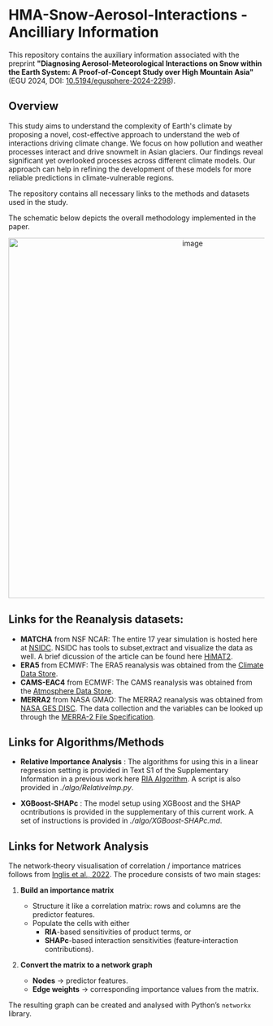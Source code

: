 # HMA-Snow-Aerosol-Interactions - Ancilliary Information

This repository contains the auxiliary information associated with the preprint **"Diagnosing Aerosol-Meteorological Interactions on Snow within the Earth System: A Proof-of-Concept Study over High Mountain Asia"** (EGU 2024, DOI: [10.5194/egusphere-2024-2298](https://egusphere.copernicus.org/preprints/2024/egusphere-2024-2298/)).

## Overview

This study aims to understand the complexity of Earth's climate by proposing a novel, cost-effective approach to understand the web of interactions driving climate change. We focus on how pollution and weather processes interact and drive snowmelt in Asian glaciers. Our findings reveal significant yet overlooked processes across different climate models. Our approach can help in refining the development of these models for more reliable predictions in climate-vulnerable regions.

The repository contains all necessary links to the methods and datasets used in the study.

The schematic below depicts the overall methodology implemented in the paper.
<p align="center">
<img width="709" alt="image" src="https://github.com/user-attachments/assets/9ea6cc48-a65c-4b60-9450-6774aa883181" />
</p>

## Links for the Reanalysis datasets:

- **MATCHA** from NSF NCAR: The entire 17 year simulation is hosted here at [NSIDC](https://nsidc.org/data/hma2_matcha/versions/1). NSIDC has tools to subset,extract and visualize the data as well. A brief dicussion of the article can be found here [HiMAT2](https://himat.org/topic/matcha/).
- **ERA5** from ECMWF: The ERA5 reanalysis was obtained from the [Climate Data Store](https://cds.climate.copernicus.eu/datasets?q=ERA5&limit=30).
- **CAMS-EAC4** from ECMWF: The CAMS reanalysis was obtained from the [Atmosphere Data Store](https://ads.atmosphere.copernicus.eu/datasets/cams-global-reanalysis-eac4?tab=overview). 
- **MERRA2** from NASA GMAO: The MERRA2 reanalysis was obtained from [NASA GES DISC](https://disc.gsfc.nasa.gov/datasets?keywords=MERRA2&page=1). The data collection and the variables can be looked up through the [MERRA-2 File Specification](https://gmao.gsfc.nasa.gov/reanalysis/merra-2/docs/).

## Links for Algorithms/Methods

- **Relative Importance Analysis** : The algorithms for using this in a linear regression setting is provided in Text S1 of the Supplementary Information in a previous work here [RIA Algorithm](https://agupubs.onlinelibrary.wiley.com/action/downloadSupplement?doi=10.1029%2F2022GL099317&file=2022GL099317-sup-0001-Supporting+Information+SI-S01.pdf). A script is also provided in *./algo/RelativeImp.py*. 

- **XGBoost-SHAPc** : The model setup using XGBoost and the SHAP ocntributions is provided in the supplementary of this current work. A set of instructions is provided in *./algo/XGBoost-SHAPc.md*.

## Links for Network Analysis

The network‑theory visualisation of correlation / importance matrices follows from [Inglis et al., 2022](https://doi.org/10.1080/10618600.2021.2007935). 
The procedure consists of two main stages:

1. **Build an importance matrix**  
   * Structure it like a correlation matrix: rows and columns are the predictor features.  
   * Populate the cells with either  
     * **RIA**-based sensitivities of product terms, or  
     * **SHAPc**-based interaction sensitivities (feature‑interaction contributions).

2. **Convert the matrix to a network graph**  
   * **Nodes** → predictor features.  
   * **Edge weights** → corresponding importance values from the matrix.

The resulting graph can be created and analysed with Python’s `networkx` library.



